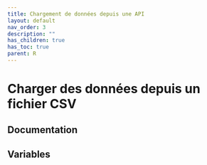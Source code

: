```yaml
---
title: Chargement de données depuis une API
layout: default
nav_order: 3
description: ""
has_children: true
has_toc: true
parent: R
---
```


# Charger des données depuis un fichier CSV

## Documentation


## Variables
